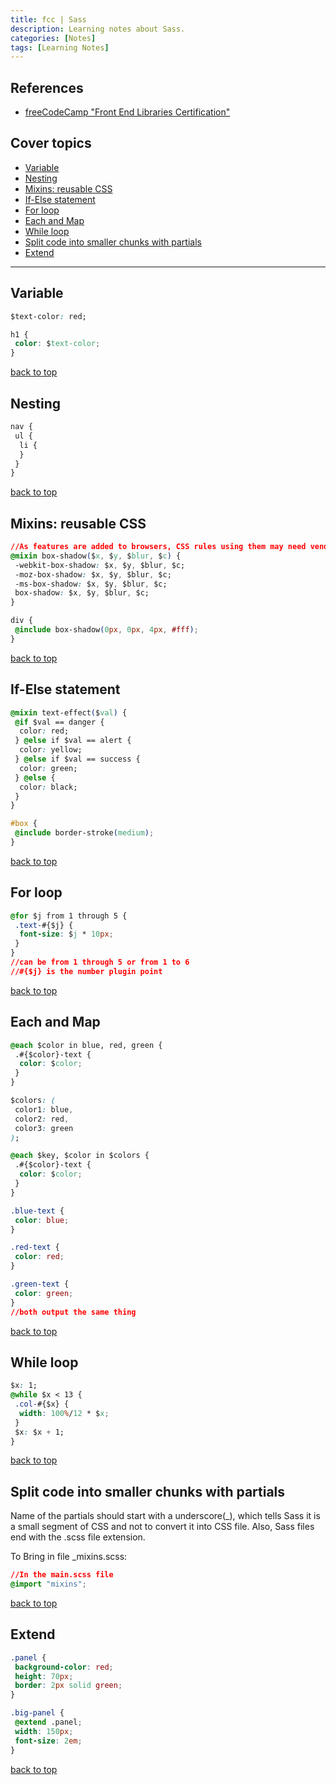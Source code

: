 ```yaml
---
title: fcc | Sass
description: Learning notes about Sass.
categories: [Notes] 
tags: [Learning Notes]
---
```


## References

- [freeCodeCamp "Front End Libraries Certification"](https://www.freecodecamp.org/)

## Cover topics

- [Variable](#variable)
- [Nesting](#nesting)
- [Mixins: reusable CSS](#mixins-reusable-css)
- [If-Else statement](#if-else-statement)
- [For loop](#for-loop)
- [Each and Map](#each-and-map)
- [While loop](#while-loop)
- [Split code into smaller chunks with partials](#split-code-into-smaller-chunks-with-partials)
- [Extend](#extend)

---

## Variable

```css
$text-color: red;

h1 {
 color: $text-color;
}
```

[back to top](#cover-topics)

## Nesting

```css
nav {
 ul {
  li {
  }
 }
}
```

[back to top](#cover-topics)

## Mixins: reusable CSS

```css
//As features are added to browsers, CSS rules using them may need vendor prefixes.
@mixin box-shadow($x, $y, $blur, $c) {
 -webkit-box-shadow: $x, $y, $blur, $c;
 -moz-box-shadow: $x, $y, $blur, $c;
 -ms-box-shadow: $x, $y, $blur, $c;
 box-shadow: $x, $y, $blur, $c;
}

div {
 @include box-shadow(0px, 0px, 4px, #fff);
}
```

[back to top](#cover-topics)

## If-Else statement

```css
@mixin text-effect($val) {
 @if $val == danger {
  color: red;
 } @else if $val == alert {
  color: yellow;
 } @else if $val == success {
  color: green;
 } @else {
  color: black;
 }
}

#box {
 @include border-stroke(medium);
}
```

[back to top](#cover-topics)

## For loop

```css
@for $j from 1 through 5 {
 .text-#{$j} {
  font-size: $j * 10px;
 }
}
//can be from 1 through 5 or from 1 to 6
//#{$j} is the number plugin point
```

[back to top](#cover-topics)

## Each and Map

```css
@each $color in blue, red, green {
 .#{$color}-text {
  color: $color;
 }
}

$colors: (
 color1: blue,
 color2: red,
 color3: green
);

@each $key, $color in $colors {
 .#{$color}-text {
  color: $color;
 }
}

.blue-text {
 color: blue;
}

.red-text {
 color: red;
}

.green-text {
 color: green;
}
//both output the same thing
```

[back to top](#cover-topics)

## While loop

```css
$x: 1;
@while $x < 13 {
 .col-#{$x} {
  width: 100%/12 * $x;
 }
 $x: $x + 1;
}
```

[back to top](#cover-topics)

## Split code into smaller chunks with partials

Name of the partials should start with a underscore(\_), which tells Sass it is a small segment of CSS and not to convert it into CSS file. Also, Sass files end with the .scss file extension.

To Bring in file \_mixins.scss:

```css
//In the main.scss file
@import "mixins";
```

[back to top](#cover-topics)

## Extend

```css
.panel {
 background-color: red;
 height: 70px;
 border: 2px solid green;
}

.big-panel {
 @extend .panel;
 width: 150px;
 font-size: 2em;
}
```

[back to top](#cover-topics)
